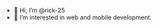 - 👋 Hi, I’m @rick-25
- 👀 I’m interested in web and mobile development.


<!---
rick-25/rick-25 is a ✨ special ✨ repository because its `README.md` (this file) appears on your GitHub profile.
You can click the Preview link to take a look at your changes.
--->

